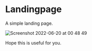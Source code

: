 # Landingpage
A simple landing page.

![Screenshot 2022-06-20 at 00 48 49](https://user-images.githubusercontent.com/81332784/174497350-850b2132-c6cc-4b61-a452-c85835392bb0.png)

Hope this is useful for you. 
